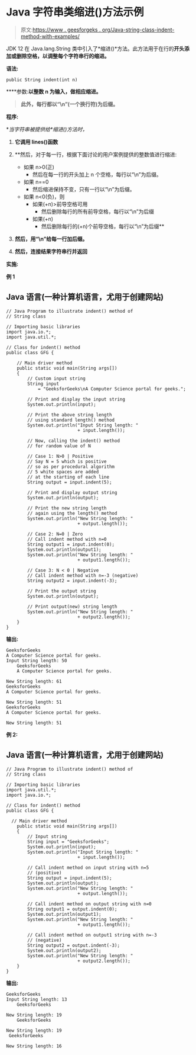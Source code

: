 # Java 字符串类缩进()方法示例

> 原文:[https://www . geesforgeks . org/Java-string-class-indent-method-with-examples/](https://www.geeksforgeeks.org/java-string-class-indent-method-with-examples/)

JDK 12 在 Java.lang.String 类中引入了*缩进()*方法。此方法用于在行的**开头添加或删除空格，以调整每个字符串行的缩进。**

****语法:****

```
public String indent(int n)
```

****参数:**以整数 n 为输入，做相应缩进。**

> **此外，每行都以“\n”(一个换行符)为后缀。**

****程序:****

**当字符串被提供给*缩进()*方法时，**

1.  **它调用 lines()函数**
2.  **然后，对于每一行，根据下面讨论的用户案例提供的整数值进行缩进:

    *   如果 n>0(正)
        *   然后在每一行的开头加上 n 个空格，每行以“\n”为后缀。
    *   如果 n==0
        *   然后缩进保持不变，只有一行以“\n”为后缀。
    *   如果 n<0(负)，则
        *   如果(+n)>前导空格可用
            *   然后删除每行的所有前导空格，每行以“\n”为后缀
        *   如果(+n)
            *   然后删除每行的(+n)个前导空格，每行以“\n”为后缀** 
3.  **然后，用“\n”给每一行加后缀。**
4.  **然后，连接结果字符串行并返回**

****实施:****

****例 1****

## **Java 语言(一种计算机语言，尤用于创建网站)**

```
// Java Program to illustrate indent() method of
// String class

// Importing basic libraries
import java.io.*;
import java.util.*;

// Class for indent() method
public class GFG {

    // Main driver method
    public static void main(String args[])
    {
        // Custom input string
        String input
            = "GeeksforGeeks\nA Computer Science portal for geeks.";

        // Print and display the input string
        System.out.println(input);

        // Print the above string length
        // using standard length() method
        System.out.println("Input String length: "
                           + input.length());

        // Now, calling the indent() method
        // for random value of N

        // Case 1: N>0 | Positive
        // Say N = 5 which is positive
        // so as per procedural algorithm
        // 5 white spaces are added
        // at the starting of each line
        String output = input.indent(5);

        // Print and display output string
        System.out.println(output);

        // Print the new string length
        // again using the length() method
        System.out.println("New String length: "
                           + output.length());

        // Case 2: N=0 | Zero
        // Call indent method with n=0
        String output1 = input.indent(0);
        System.out.println(output1);
        System.out.println("New String length: "
                           + output1.length());

        // Case 3: N < 0 | Negative
        // Call indent method with n=-3 (negative)
        String output2 = input.indent(-3);

        // Print the output string
        System.out.println(output);

        // Print output(new) string length
        System.out.println("New String length: "
                           + output2.length());
    }
}
```

****输出:****

```
GeeksforGeeks
A Computer Science portal for geeks.
Input String length: 50
    GeeksforGeeks
    A Computer Science portal for geeks.

New String length: 61
GeeksforGeeks
A Computer Science portal for geeks.

New String length: 51
GeeksforGeeks
A Computer Science portal for geeks.

New String length: 51
```

****例 2:****

## **Java 语言(一种计算机语言，尤用于创建网站)**

```
// Java Program to illustrate indent() method of
// String class

// Importing basic libraries
import java.util.*;
import java.io.*;

// Class for indent() method
public class GFG {

  // Main driver method
    public static void main(String args[])
    {
        // Input string
        String input = "GeeksforGeeks";
        System.out.println(input);
        System.out.println("Input String length: "
                           + input.length());

        // Call indent method on input string with n=5
        // (positive)
        String output = input.indent(5);
        System.out.println(output);
        System.out.println("New String length: "
                           + output.length());

        // Call indent method on output string with n=0
        String output1 = output.indent(0);
        System.out.println(output1);
        System.out.println("New String length: "
                           + output1.length());

        // Call indent method on output1 string with n=-3
        // (negative)
        String output2 = output.indent(-3);
        System.out.println(output2);
        System.out.println("New String length: "
                           + output2.length());
    }
}
```

****输出:****

```
GeeksforGeeks
Input String length: 13
    GeeksforGeeks

New String length: 19
    GeeksforGeeks

New String length: 19
 GeeksforGeeks

New String length: 16
```